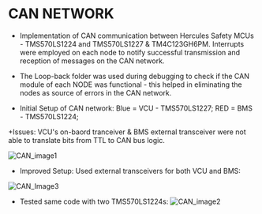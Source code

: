 # CAN NETWORK

+ Implementation of CAN communication between Hercules Safety MCUs - TMS570LS1224 and TMS570LS1227 & TM4C123GH6PM. Interrupts were employed on each node to notify successful transmission and reception of messages on the CAN network. 

+ The Loop-back folder was used during debugging to check if the CAN module of each NODE was functional - this helped in eliminating the nodes as source of errors in the CAN network. 

+ Initial Setup of CAN network: Blue = VCU - TMS570LS1227; RED = BMS - TMS570LS1224; 

+Issues: VCU's on-baord tranceiver & BMS external transceiver were not able to translate bits from TTL to CAN bus logic.
  
![CAN_image1](https://user-images.githubusercontent.com/33042545/68287322-640d0e80-0037-11ea-99e4-64212b4508d0.jpg)

+ Improved Setup: Used external transceivers for both VCU and BMS: 
 
 ![CAN_Image3](https://user-images.githubusercontent.com/33042545/68286984-d6312380-0036-11ea-81a1-f03fc3cc43eb.jpg)
 
 
+ Tested same code with two TMS570LS1224s:
  ![CAN_image2](https://user-images.githubusercontent.com/33042545/68287107-0aa4df80-0037-11ea-8e69-27d1713e73ad.jpg)


